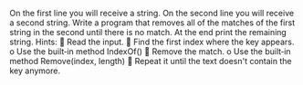 On the first line you will receive a string. On the second line you will receive a second string. Write a program that
removes all of the matches of the first string in the second until there is no match. At the end print the remaining
string.
Hints:
 Read the input.
 Find the first index where the key appears.
o Use the built‐in method IndexOf()
 Remove the match.
o Use the built‐in method Remove(index, length)
 Repeat it until the text doesn't contain the key anymore.
